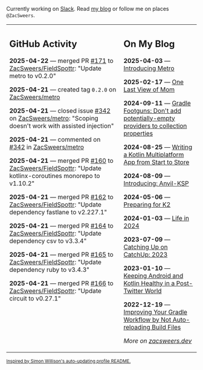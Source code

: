 Currently working on [Slack](https://slack.com/). Read [my blog](https://zacsweers.dev/) or follow me on places `@ZacSweers`.

<table><tr><td valign="top" width="60%">

## GitHub Activity
<!-- githubActivity starts -->
**2025-04-22** — merged PR [#171](https://github.com/ZacSweers/FieldSpottr/pull/171) to [ZacSweers/FieldSpottr](https://github.com/ZacSweers/FieldSpottr): "Update metro to v0.2.0"

**2025-04-21** — created tag `0.2.0` on [ZacSweers/metro](https://github.com/ZacSweers/metro)

**2025-04-21** — closed issue [#342](https://github.com/ZacSweers/metro/issues/342) on [ZacSweers/metro](https://github.com/ZacSweers/metro): "Scoping doesn't work with assisted injection"

**2025-04-21** — commented on [#342](https://github.com/ZacSweers/metro/issues/342#issuecomment-2819963456) in [ZacSweers/metro](https://github.com/ZacSweers/metro)

**2025-04-21** — merged PR [#160](https://github.com/ZacSweers/FieldSpottr/pull/160) to [ZacSweers/FieldSpottr](https://github.com/ZacSweers/FieldSpottr): "Update kotlinx-coroutines monorepo to v1.10.2"

**2025-04-21** — merged PR [#162](https://github.com/ZacSweers/FieldSpottr/pull/162) to [ZacSweers/FieldSpottr](https://github.com/ZacSweers/FieldSpottr): "Update dependency fastlane to v2.227.1"

**2025-04-21** — merged PR [#164](https://github.com/ZacSweers/FieldSpottr/pull/164) to [ZacSweers/FieldSpottr](https://github.com/ZacSweers/FieldSpottr): "Update dependency csv to v3.3.4"

**2025-04-21** — merged PR [#165](https://github.com/ZacSweers/FieldSpottr/pull/165) to [ZacSweers/FieldSpottr](https://github.com/ZacSweers/FieldSpottr): "Update dependency ruby to v3.4.3"

**2025-04-21** — merged PR [#166](https://github.com/ZacSweers/FieldSpottr/pull/166) to [ZacSweers/FieldSpottr](https://github.com/ZacSweers/FieldSpottr): "Update circuit to v0.27.1"
<!-- githubActivity ends -->
</td><td valign="top" width="40%">

## On My Blog
<!-- blog starts -->
**2025-04-03** — [Introducing Metro](https://www.zacsweers.dev/introducing-metro/)

**2025-02-17** — [One Last View of Mom](https://www.zacsweers.dev/one-last-view-of-mom/)

**2024-09-11** — [Gradle Footguns: Don't add potentially-empty providers to collection properties](https://www.zacsweers.dev/gradle-footgun-adding-empty-providers-to-collection-properties/)

**2024-08-25** — [Writing a Kotlin Multiplatform App from Start to Store](https://www.zacsweers.dev/writing-a-kotlin-multiplatform-app-from-start-to-store/)

**2024-08-09** — [Introducing: Anvil-KSP](https://www.zacsweers.dev/introducing-anvil-ksp/)

**2024-05-06** — [Preparing for K2](https://www.zacsweers.dev/preparing-for-k2/)

**2024-01-03** — [Life in 2024](https://www.zacsweers.dev/life-in-2024/)

**2023-07-09** — [Catching Up on CatchUp: 2023](https://www.zacsweers.dev/catching-up-on-catchup-2023/)

**2023-01-10** — [Keeping Android and Kotlin Healthy in a Post-Twitter World](https://www.zacsweers.dev/keeping-android-healthy/)

**2022-12-19** — [Improving Your Gradle Workflow by Not Auto-reloading Build Files](https://www.zacsweers.dev/improving-your-workflow-by-not-auto-reloading-build-files/)
<!-- blog ends -->
_More on [zacsweers.dev](https://zacsweers.dev/)_
</td></tr></table>

<sub><a href="https://simonwillison.net/2020/Jul/10/self-updating-profile-readme/">Inspired by Simon Willison's auto-updating profile README.</a></sub>